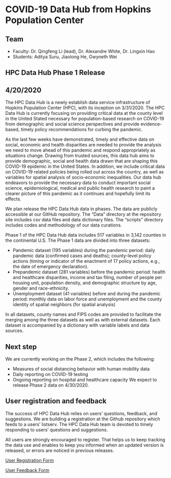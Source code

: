 # COVID-19 Data Hub from Hopkins Population Center

## Team
- Faculty: Dr. Qingfeng Li (lead), Dr. Alexandre White, Dr. Lingxin Hao
- Students: Aditya Suru, Jiaolong He, Gwyneth Wei

## HPC Data Hub Phase 1 Release
## 4/20/2020

The HPC Data Hub is a newly establish data service infrastructure of Hopkins Population Center (HPC), with its inception on 3/31/2020. The HPC Data Hub is currently focusing on providing critical data at the county level in the United Stated necessary for population-based research on COVID-19 from demographic and social science perspectives and provide evidence-based, timely policy recommendations for curbing the pandemic. 

As the last few weeks have demonstrated, timely and effective data on social, economic and health disparities are needed to provide the analysis we need to move ahead of this pandemic and respond appropriately as situations change. Drawing from trusted sources, this data hub aims to provide demographic, social and health data drawn that are shaping this COVID-19 epidemic in the United States. In addition, we include critical data on COVID-19 related policies being rolled out across the country, as well as variables for spatial analysis of socio-economic inequalities. Our data hub endeavors to provide the necessary data to conduct important social science, epidemiological, medical and public health research to paint a clearer picture of this pandemic as it continues and hopefully limit its effects. 

We plan release the HPC Data Hub data in phases. The data are publicly accessible at our GitHub repository. The “Data” directory at the repository site includes csv data files and data dictionary files. The “scripts” directory includes codes and methodology of our data curations.

Phase 1 of the HPC Data Hub data includes 517 variables in 3,142 counties in the continental U.S. The Phase 1 data are divided into three datasets: 
-	Pandemic dataset (195 variables) during the pandemic period: daily pandemic data (confirmed cases and deaths); county-level policy actions (timing or indicator of the enactment of 17 policy actions, e.g., the date of emergency declaration). 
-	Prepandemic dataset (281 variables) before the pandemic period: health and healthcare disparities, income and tax filing, number of people per housing unit, population density, and demographic structure by age, gender and race-ethnicity.
-	Unemployment dataset (41 variables) before and during the pandemic period: monthly data on labor force and unemployment and the county identity of spatial neighbors (for spatial analysis)

In all datasets, county names and FIPS codes are provided to facilitate the merging among the three datasets as well as with external datasets. Each dataset is accompanied by a dictionary with variable labels and data sources.

## Next step
We are currently working on the Phase 2, which includes the following: 
-	Measures of social distancing behavior with human mobility data
-	Daily reporting on COVID-19 testing
-	Ongoing reporting on hospital and healthcare capacity
We expect to release Phase 2 data on 4/30/2020.

## User registration and feedback

The success of HPC Data Hub relies on users’ questions, feedback, and suggestions. We are building a registration at the Github repository which feeds to a users’ listserv. The HPC Data Hub team is devoted to timely responding to users’ questions and suggestions. 

All users are strongly encouraged to register. That helps us to keep tracking the data use and enables to keep you informed when an updated version is released, or errors are noticed in previous releases. 

[User Registration Form](https://docs.google.com/forms/d/e/1FAIpQLSdomJngQRiPA-2tfa8WQA_nbscVf0y2hV_XRPRjFqnvx80XpA/viewform?usp=pp_url)

[User Feedback Form](https://docs.google.com/forms/d/e/1FAIpQLSeh1KCx57yQEZiGfem7dWUjyEDxmsr4sU25JOQdH80ERjpGlQ/viewform?usp=pp_url)




<!---
⬇️ [Download HPC Data Hub Relase 1 dataset (CSV)](https://github.com/QFL2020/HPC_DataHub/blob/master/data/census_unemployment.csv)
--->
